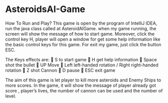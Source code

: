 # AsteroidsAI-Game

How To Run and Play? This game is open by the program of IntelliJ IDEA, run the java class called at AsteroidAIGame. when my game running, the screen will show the message of how to start game. 
 Moreover, click the control key H, player will open a window for get some help information like the basic control keys for this game. 
For exit my game, just click the button ESC. 

The Keys effects are: 
 S to start game  H get help information  Space shot the bullet  UP Move  Left left-handed rotation / Right right-handed rotation  Z shot Cannon  D pause   ESC exit game 

The aim of this game is let player to kill more asteroids and Enemy Ships to more scores. In the game, it will show the message of player already got score , player’s lives, the number of cannon can be used and the number of level. 
